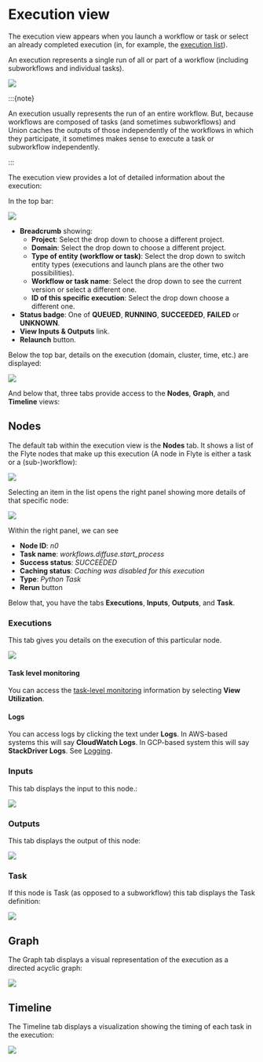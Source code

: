 # Execution view

The execution view appears when you launch a workflow or task or select an already completed execution (in, for example, the [execution list](execution-list)).

An execution represents a single run of all or part of a workflow (including subworkflows and individual tasks).

![](/_static/images/execution-view.png)

:::{note}

An execution usually represents the run of an entire workflow.
But, because workflows are composed of tasks (and sometimes subworkflows) and Union caches the outputs of those independently of the workflows in which they participate, it sometimes makes sense to execute a task or subworkflow independently.

:::

The execution view provides a lot of detailed information about the execution:

In the top bar:

![](/_static/images/execution-view-topbar.png)

* **Breadcrumb** showing:
  * **Project**:
  Select the drop down to choose a different project.
  * **Domain**:
  Select the drop down to choose a different project.
  * **Type of entity (workflow or task)**:
  Select the drop down to switch entity types (executions and launch plans are the other two possibilities).
  * **Workflow or task name**:
  Select the drop down to see the current version or select a different one.
  * **ID of this specific execution**:
  Select the drop down choose a different one.
* **Status badge**:
One of **QUEUED**, **RUNNING**, **SUCCEEDED**, **FAILED** or **UNKNOWN**.
* **View Inputs & Outputs** link.
* **Relaunch** button.

Below the top bar, details on the execution (domain, cluster, time, etc.) are displayed:

![](/_static/images/execution-view-info.png)

And below that, three tabs provide access to the **Nodes**, **Graph**, and **Timeline** views:

## Nodes

The default tab within the execution view is the **Nodes** tab.
It shows a list of the Flyte nodes that make up this execution (A node in Flyte is either a task or a (sub-)workflow):

![](/_static/images/execution-view-nodes.png)

Selecting an item in the list opens the right panel showing more details of that specific node:

![](/_static/images/execution-view-right-panel.png)

Within the right panel, we can see

* **Node ID**: _n0_
* **Task name**: _workflows.diffuse.start_process_
* **Success status**: _SUCCEEDED_
* **Caching status**: _Caching was disabled for this execution_
* **Type**: _Python Task_
* **Rerun** button

Below that, you have the tabs **Executions**, **Inputs**, **Outputs**, and **Task**.

### Executions

This tab gives you details on the execution of this particular node.

![](/_static/images/execution-view-right-panel-executions.png)

#### Task level monitoring

You can access the [task-level monitoring](task-level-monitoring) information by selecting **View Utilization**.

#### Logs

You can access logs by clicking the text under **Logs**.
In AWS-based systems this will say **CloudWatch Logs**.
In GCP-based system this will say **StackDriver Logs**. See [Logging](logging).

### Inputs

This tab displays the input to this node.:

![](/_static/images/execution-view-right-panel-inputs.png)

### Outputs

This tab displays the output of this node:

![](/_static/images/execution-view-right-panel-outputs.png)

### Task

If this node is Task (as opposed to a subworkflow) this tab displays the Task definition:

![](/_static/images/execution-view-right-panel-task.png)

## Graph

The Graph tab displays a visual representation of the execution as a directed acyclic graph:

![](/_static/images/execution-view-graph.png)

## Timeline

The Timeline tab displays a visualization showing the timing of each task in the execution:

![](/_static/images/execution-view-timeline.png)
